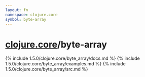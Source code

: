 ```yaml
---
layout: fn
namespace: clojure.core
symbol: byte-array
---
```


# [clojure.core](../)/byte-array

{% include 1.5.0/clojure.core/byte_array/docs.md %}
{% include 1.5.0/clojure.core/byte_array/examples.md %}
{% include 1.5.0/clojure.core/byte_array/src.md %}

